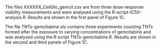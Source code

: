 The files XXXXXX_CellGlo_gemcit.csv are from three dose-response viability measurements and were analysed using the R-script-IC50-analysis.R. Results are shown in the first panel of Figure 1C.

The file TNTs-gemcitabine.xls contains three experiments counting TNTs formed after the exposure to varying concentrations of gemcitabine and was analysed using the R script TNTs-gemcitabine.R. Results are shown in the second and third panels of Figure 1C.
